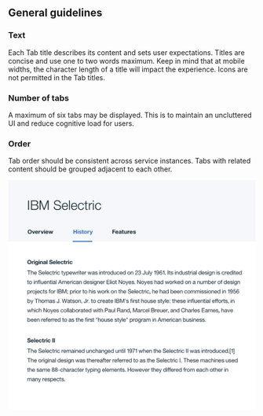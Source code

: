 ## General guidelines

### Text

Each Tab title describes its content and sets user expectations. Titles are concise and use one to two words maximum. Keep in mind that at mobile widths, the character length of a title will impact the experience.
Icons are not permitted in the Tab titles.

### Number of tabs

A maximum of six tabs may be displayed. This is to maintain an uncluttered UI and reduce cognitive load for users.

### Order

Tab order should be consistent across service instances. Tabs with related content should be grouped adjacent to each other.

![tab example](images/tab-usage-1.png)